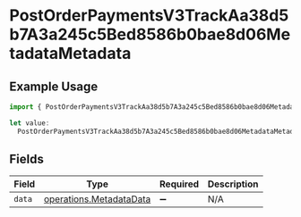 # PostOrderPaymentsV3TrackAa38d5b7A3a245c5Bed8586b0bae8d06MetadataMetadata

## Example Usage

```typescript
import { PostOrderPaymentsV3TrackAa38d5b7A3a245c5Bed8586b0bae8d06MetadataMetadata } from "@dhaba/safepay-ts/models/operations";

let value:
  PostOrderPaymentsV3TrackAa38d5b7A3a245c5Bed8586b0bae8d06MetadataMetadata = {};
```

## Fields

| Field                                                              | Type                                                               | Required                                                           | Description                                                        |
| ------------------------------------------------------------------ | ------------------------------------------------------------------ | ------------------------------------------------------------------ | ------------------------------------------------------------------ |
| `data`                                                             | [operations.MetadataData](../../models/operations/metadatadata.md) | :heavy_minus_sign:                                                 | N/A                                                                |